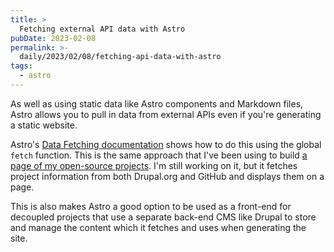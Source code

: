 ```yaml
---
title: >
  Fetching external API data with Astro
pubDate: 2023-02-08
permalink: >-
  daily/2023/02/08/fetching-api-data-with-astro
tags:
  - astro
---
```


As well as using static data like Astro components and Markdown files, Astro allows you to pull in data from external APIs even if you're generating a static website.

Astro's [Data Fetching documentation](https://docs.astro.build/en/guides/data-fetching) shows how to do this using the global `fetch` function. This is the same approach that I've been using to build [a page of my open-source projects](https://github.com/opdavies/oliverdavies.uk/blob/39314de34ce22b14cf85f816e4469cc4d6fb822c/website/src/pages/open-source.astro). I'm still working on it, but it fetches project information from both Drupal.org and GitHub and displays them on a page.

This is also makes Astro a good option to be used as a front-end for decoupled projects that use a separate back-end CMS like Drupal to store and manage the content which it fetches and uses when generating the site.
